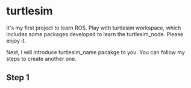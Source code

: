 # turtlesim
It's my first project to learn ROS. Play with turtlesim workspace, which includes some packages developed to learn the turtlesim_node. Please enjoy it.

Next, I will introduce turtlesim_name pacakge to you. You can follow my steps to create another one.

## Step 1
